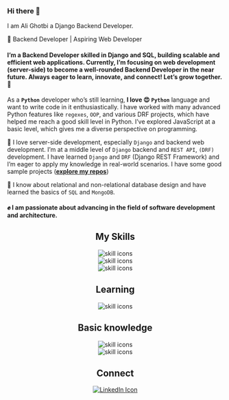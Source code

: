 ### Hi there 👋
<p> I am <bold>Ali Ghotbi</bold> a <bold>Django Backend Developer</bold>. </p>

🚀 Backend Developer | Aspiring Web Developer

#### I’m a Backend Developer skilled in Django and SQL, building scalable and efficient web applications. Currently, I’m focusing on web development (server-side) to become a well-rounded Backend Developer in the near future. Always eager to learn, innovate, and connect! Let’s grow together. 🚀

As a **`Python`** developer who’s still learning,  **I love 😍 `Python`**  language and want to write code in it enthusiastically.
I have worked with many advanced Python features like `regexes`, `OOP`, and various DRF projects, which have helped me reach a good skill level in Python.
I’ve explored JavaScript at a basic level, which gives me a diverse perspective on programming.

**🎇** I love server-side development, especially `Django` and backend web development. I’m at a middle level of `Django` backend and `REST API`, `(DRF)` development. I have learned `Django` and `DRF` (Django REST Framework) and I’m eager to apply my knowledge in real-world scenarios. I have some good sample projects  ([**explore my repos**](https://github.com/alighotbi?tab=repositories))

**🎇**  I know about relational and non-relational database design and have learned the basics of `SQL` and `MongoDB`.

#### **✊** I am passionate about advancing in the field of software development and architecture.



<div align='center'>
  <h2 align="center">My Skills</h2>
  <P align='center'>
      <img alt="skill icons" src="https://skillicons.dev/icons?i=python,django,pycharm,mysql,md&perline=5&theme=dark" /> <br>
      <img alt="skill icons" src="https://skillicons.dev/icons?i=postman,regex,docker&perline=3&theme=dark" /> <br>
      <img alt="skill icons" src="https://skillicons.dev/icons?i=git,github&perline=2&theme=dark" />
  </P>
</div>

<div align='center'>
  <h2 align="center">Learning</h2>
  <P align='center'>
    <img alt="skill icons" src="https://skillicons.dev/icons?i=linux,kubernetes,flask,fastapi&perline=6&theme=dark" />
  </P>
</div>

<div align="center">
  <h2 align='center'>Basic knowledge</h2>
  <P>
    <img alt='skill icons' src="https://skillicons.dev/icons?i=linux,sqlite,mongodb&perline=3&theme=dark" /><br>
    <img alt='skill icons' src="https://skillicons.dev/icons?i=html,css,js&perline=3&theme=dark" />
  </P>
</div>
<div align="center">
  
 <div align="center">
  <h2 align='center'> Connect </h2> 
   <p>
    <a href="https://www.linkedin.com/in/seyed-ali-ghotbi" target="_blank" rel="noopener noreferrer">
        <img alt="LinkedIn Icon" src="https://skillicons.dev/icons?i=linkedin&theme=dark" />
    </a> <br>
</p>
    
</div>

